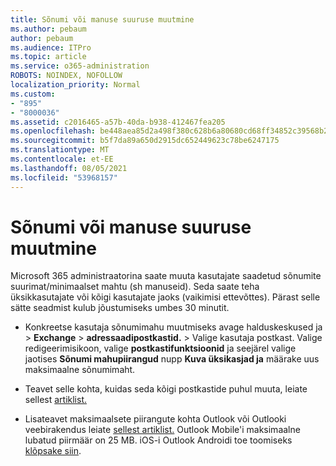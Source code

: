 ```yaml
---
title: Sõnumi või manuse suuruse muutmine
ms.author: pebaum
author: pebaum
ms.audience: ITPro
ms.topic: article
ms.service: o365-administration
ROBOTS: NOINDEX, NOFOLLOW
localization_priority: Normal
ms.custom:
- "895"
- "8000036"
ms.assetid: c2016465-a57b-40da-b938-412467fea205
ms.openlocfilehash: be448aea85d2a498f380c628b6a80680cd68ff34852c39568b227ede3f1c2c24
ms.sourcegitcommit: b5f7da89a650d2915dc652449623c78be6247175
ms.translationtype: MT
ms.contentlocale: et-EE
ms.lasthandoff: 08/05/2021
ms.locfileid: "53968157"
---
```

# <a name="changing-message-or-attachment-size"></a>Sõnumi või manuse suuruse muutmine

Microsoft 365 administraatorina saate muuta kasutajate saadetud sõnumite suurimat/minimaalset mahtu (sh manuseid). Seda saate teha üksikkasutajate või kõigi kasutajate jaoks (vaikimisi ettevõttes). Pärast selle sätte seadmist kulub jõustumiseks umbes 30 minutit.
  
- Konkreetse kasutaja sõnumimahu muutmiseks avage halduskeskused ja  \> **Exchange** \> **adressaadipostkastid.** \>  Valige kasutaja postkast. Valige redigeerimisikoon, valige **postkastifunktsioonid** ja seejärel valige jaotises **Sõnumi mahupiirangud** nupp **Kuva üksikasjad ja** määrake uus maksimaalne sõnumimaht.

- Teavet selle kohta, kuidas seda kõigi postkastide puhul muuta, leiate sellest [artiklist.](https://www.microsoft.com/microsoft-365/blog/2015/04/15/office-365-now-supports-larger-email-messages-up-to-150-mb/)

- Lisateavet maksimaalsete piirangute kohta Outlook või Outlooki veebirakendus leiate [sellest artiklist.](https://technet.microsoft.com/library/exchange-online-limits.aspx#MessageLimits) Outlook Mobile'i maksimaalne lubatud piirmäär on 25 MB. iOS-i Outlook Androidi toe toomiseks [klõpsake siin](https://support.office.com/article/Get-in-app-help-for-Outlook-for-iOS-and-Android-218a22d1-9fa5-4889-b689-de1c63493243).
